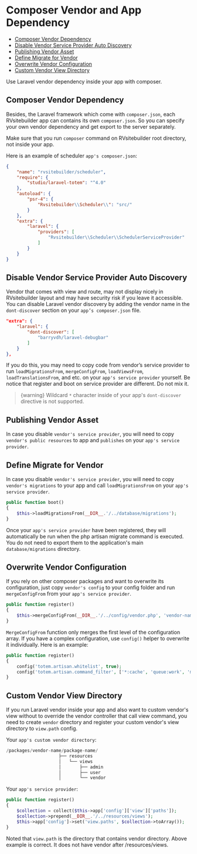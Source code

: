 # Composer Vendor and App Dependency

  - [Composer Vendor Dependency](#Composer-Vendor-Dependency) 
  - [Disable Vendor Service Provider Auto Discovery](#Disable-Vendor-Service-Provider-Auto-Discovery )
  - [Publishing Vendor Asset](#Publishing-Vendor-Asset)
  - [Define Migrate for Vendor](#Define-Migrate-for-Vendor)
  - [Overwrite Vendor Configuration](#Overwrite-Vendor-Configuration)
  - [Custom Vendor View Directory](#Custom-Vendor-View-Directory) 
  
Use Laravel vendor dependency inside your app with composer. 
 
<a name="Composer-Vendor-Dependency"></a>
## Composer Vendor Dependency 

Besides, the Laravel framework which come with `composer.json`, each RVsitebuilder app can contains its own `composer.json`. So you can specify your own vendor dependency and get export to the server separately.  


Make sure that you run `composer` command on RVsitebuilder root directory, not inside your app. 

Here is an example of scheduler `app's composer.json`:
```json
{
    "name": "rvsitebuilder/scheduler",
    "require": {
        "studio/laravel-totem": "^4.0"
    },
    "autoload": {
        "psr-4": {
            "Rvsitebuilder\\Scheduler\\": "src/"
        }
    },
    "extra": {
        "laravel": {
            "providers": [
                "Rvsitebuilder\\Scheduler\\SchedulerServiceProvider"
            ] 
        }
    }
}
```

<a name="Disable-Vendor-Service-Provider-Auto-Discovery"></a>
## Disable Vendor Service Provider Auto Discovery 

Vendor that comes with view and route, may not display nicely in RVsitebuilder layout and may have security risk if you leave it accessible. You can disable Laravel vendor discovery by adding the vendor name in the `dont-discover` section on your `app’s composer.json` file. 

```json
"extra": {
    "laravel": {
        "dont-discover": [
            "barryvdh/laravel-debugbar"
        ]
    }
},
```

If you do this, you may need to copy code from vendor’s service provider to run `loadMigrationsFrom`, `mergeConfigFrom`, `loadViewsFrom`, `loadTranslationsFrom`, and etc. on your `app's service provider` yourself. Be notice that register and boot on service provider are different. Do not mix it. 

> {warning} Wildcard `*` character inside of your app's `dont-discover` directive is not supported.

<a name="Publishing-Vendor-Asset"></a>
## Publishing Vendor Asset

In case you disable `vendor's service provider`, you will need to copy `vendor's public resources` to app and `publishes` on your `app's service provider`. 

<!-- TOD: @wi laravel-filemanager ทำอย่างไร -->




<a name="Define-Migrate-for-Vendor"></a>
## Define Migrate for Vendor

In case you disable `vendor's service provider`, you will need to copy `vendor's migrations` to your app and call `loadMigrationsFrom` on your `app's service provider`. 
 
```php
public function boot()
{
    $this->loadMigrationsFrom(__DIR__.'/../database/migrations');
}
```
Once your `app's service provider` have been registered, they will automatically be run when the php artisan migrate command is executed. You do not need to export them to the application's main `database/migrations` directory.



<a name="Overwrite-Vendor-Configuration"></a>
## Overwrite Vendor Configuration

If you rely on other composer packages and want to overwrite its configuration, just copy `vendor's config` to your config folder and run `mergeConfigFrom` from your `app's service provider`.

```php
public function register()
{
    $this->mergeConfigFrom(__DIR__.'/../config/vendor.php', 'vendor-name');
}
```

`MergeConfigFrom` function only merges the first level of the configuration array. If you have a complex configuration, use `config()` helper to overwrite it individually. Here is an example:

```php
public function register()
{
    config('totem.artisan.whitelist', true);
    config('totem.artisan.command_filter', ['*:cache', 'queue:work', 'medialibrary:*']);
}
```


<a name="Custom-Vendor-View-Directory"></a>
## Custom Vendor View Directory
 
If you run Laravel vendor inside your app and also want to custom vendor's view without to override the vendor controller that call view command, you need to create `vendor` directory and register your custom vendor's view directory to `view.path` config.

Your `app's custom vendor directory`:
```php
/packages/vendor-name/package-name/
                    ├── resources
                    │   └── views
                    │       ├── admin
                    │       ├── user
                    │       └── vendor
```

Your `app's service provider`:
```php
public function register()
{
    $collection = collect($this->app['config']['view']['paths']);
    $collection->prepend(__DIR__.'/../resources/views');
    $this->app['config']->set('view.paths', $collection->toArray());
}
```

Noted that `view.path` is the directory that contains vendor directory. Above example is correct. It does not have vendor after /resources/views.

